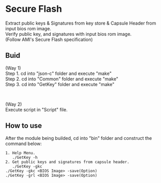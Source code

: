 # Secure Flash
Extract public keys & Signatures from key store & Capsule Header from input bios rom image. <br>
Verify public key, and signatures with input bios rom image. <br>
(Follow AMI's Secure Flash specification) <br>

## Buid
(Way 1) <br>
Step 1. cd into "json-c" folder and execute "make" <br>
Step 2. cd into "Common" folder and execute "make" <br>
Step 3. cd into "GetKey" folder and execute "make" <br>

<br>

(Way 2)<br>
Execute script in "Script" file.

## How to use
After the module being builded, cd into "bin" folder and construct the command below:
```
1. Help Menu.
   ./GetKey -h
2. Get public keys and signatures from capsule header.
   ./GetKey -gkc 
./GetKey -gkc <BIOS Image> -save(Option)
./GetKey -grl <BIOS Image> -save(Option)
```

